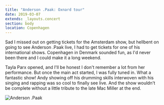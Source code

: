 ```yaml
---
title: "Anderson .Paak: Oxnard tour"
date: 2019-03-07
extends: _layouts.concert
section: body
location: Copenhagen
---
```


Sad I missed out on getting tickets for the Amsterdam show, but hellbent on going to see Anderson .Paak live, I had to
get tickets for one of his international shows. Copenhagen in Denmark sounded fun, as I'd never been there and I could 
make it a long weekend. 

Tayla Parx opened, and I'll be honest I don't remember a lot from her performance. But once the main act started, I was
fully tuned in. What a fantastic show! Andy showing off his drumming skills interwoven with his singing and rapping was 
so cool to finally see live. And the show wouldn't be complete without a little tribute to the late Mac Miller at the 
end.

![Anderson .Paak](/assets/images/concerts/anderson-paak.jpg)

